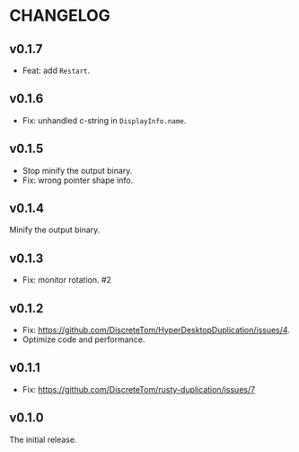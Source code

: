 # CHANGELOG

## v0.1.7

- Feat: add `Restart`.

## v0.1.6

- Fix: unhandled c-string in `DisplayInfo.name`.

## v0.1.5

- Stop minify the output binary.
- Fix: wrong pointer shape info.

## v0.1.4

Minify the output binary.

## v0.1.3

- Fix: monitor rotation. #2

## v0.1.2

- Fix: https://github.com/DiscreteTom/HyperDesktopDuplication/issues/4.
- Optimize code and performance.

## v0.1.1

- Fix: https://github.com/DiscreteTom/rusty-duplication/issues/7

## v0.1.0

The initial release.
